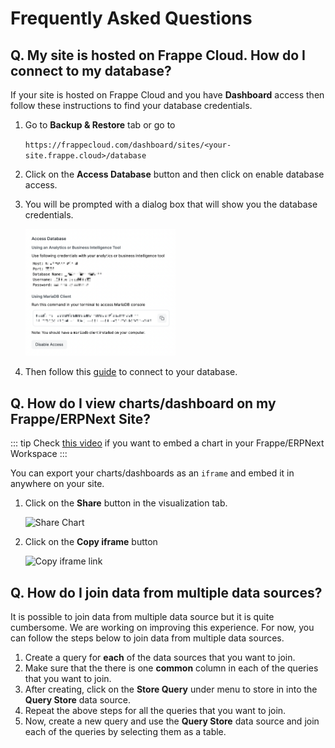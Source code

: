 # Frequently Asked Questions

## Q. My site is hosted on Frappe Cloud. How do I connect to my database?
If your site is hosted on Frappe Cloud and you have **Dashboard** access then follow these instructions to find your database credentials.
1. Go to **Backup & Restore** tab or go to

	```https://frappecloud.com/dashboard/sites/<your-site.frappe.cloud>/database```

1. Click on the **Access Database** button and then click on enable database access.
1. You will be prompted with a dialog box that will show you the database credentials.

	<div class="border rounded flex items-center justify-center bg-gray-50 w-full py-8" >
		<img class="shadow rounded-sm" src="./images/fc-database-credentials.png" alt="fc-database-credentials" width="50%">
	</div>

1. Then follow this [guide](/data-source/overview) to connect to your database.

## Q. How do I view charts/dashboard on my Frappe/ERPNext Site?

::: tip
Check [this video](https://github.com/frappe/insights_docs/assets/25369014/8744b000-550a-479c-89d5-6bfe0bf142b7) if you want to embed a chart in your Frappe/ERPNext Workspace
:::

You can export your charts/dashboards as an `iframe` and embed it in anywhere on your site. 

1. Click on the **Share** button in the visualization tab. 

	![Share Chart](https://github.com/frappe/insights_docs/assets/25369014/96f43995-a174-4a3d-92bb-f6c9210c7342)

1. Click on the **Copy iframe** button
	
	![Copy iframe link](https://github.com/frappe/insights_docs/assets/25369014/3b713944-7211-4acc-ad03-45c71235bfd4)


## Q. How do I join data from multiple data sources?

It is possible to join data from multiple data source but it is quite cumbersome. We are working on improving this experience. For now, you can follow the steps below to join data from multiple data sources.

1. Create a query for **each** of the data sources that you want to join.
1. Make sure that the there is one **common** column in each of the queries that you want to join.
1. After creating, click on the **Store Query** under menu to store in into the **Query Store** data source.
1. Repeat the above steps for all the queries that you want to join.
1. Now, create a new query and use the **Query Store** data source and join each of the queries by selecting them as a table.
